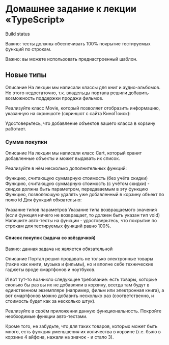 # Домашнее задание к лекции «TypeScript»
Build status

Важно: тесты должны обеспечивать 100% покрытие тестируемых функций по строкам.

Важно: вы можете использовать преднастроенный шаблон.

## Новые типы
Описание
На лекции мы написали классы для книг и аудио-альбомов. Но этого недостаточно, т.к. владельцы портала решили добавить возможность поддержки продажи фильмов.

Реализуйте класс Movie, который позволяет отобразить информацию, указанную на скриншоте (скриншот с сайта КиноПоиск):



Удостоверьтесь, что добавление объектов вашего класса в корзину работает.

### Сумма покупки
Описание
На лекции мы написали класс Cart, который хранит добавленные объекты и может выдавать их список.

Реализуйте в нём несколько дополнительных функций:

Функцию, считающую суммарную стоимость (без учёта скидки)
Функцию, считающую суммарную стоимость (с учётом скидки) - скидка должна быть параметром, передаваемым в эту функцию
Функцию, позволяющую удалять уже добавленный в корзину объект по полю id
Для функций обязательно:

Указание типов параметров
Указание типа возвращаемого значения (если функция ничего не возвращает, то должен быть указан тип void)
Напишите авто-тесты на функции - удостоверьтесь, что покрытие по строкам для тестируемых функций равно 100%.

#### Список покупок (задача со звёздочкой)
Важно: данная задача не является обязательной

Описание
Портал решил продавать не только электронные товары (такие как книги, музыка и фильмы), но и вполне себе технические гаджеты вроде смартфонов и ноутбуков.

И вот тут-то возникло следующее требование: есть товары, которые сколько бы раз вы их не добавляли в корзину, всегда там будут в единственном экземпляре (например, фильм или электронная книга), а вот смартфонов можно добавить несколько раз (соответственно, и стоимость будет как за несколько штук).

Реализуйте в своём приложении данную функциональность. Покройте необходимые функции авто-тестами.

Кроме того, не забудьте, что для таких товаров, которых может быть много, есть функция уменьшения их количества в корзине (т.е. было в корзине 4 айфона, нажали на значок - и стало 3).